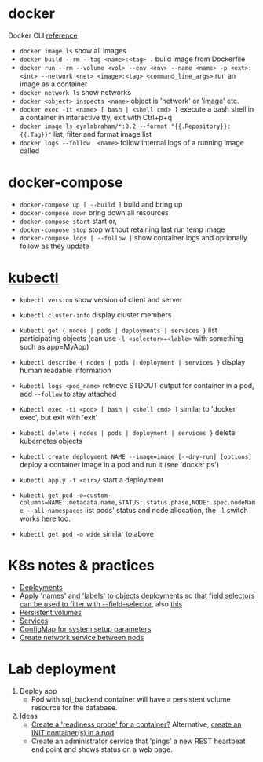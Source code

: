 # docker

Docker CLI [reference](https://docs.docker.com/engine/reference/commandline/docker/)

- ```docker image ls``` show all images
- ```docker build --rm --tag <name>:<tag> .``` build image from Dockerfile
- ```docker run --rm --volume <vol> --env <env> --name <name> -p <ext>:<int> --network <net> <image>:<tag> <command_line_args>``` run an image as a container
- ```docker network ls``` show networks
- ```docker <object> inspects <name>``` object is 'network' or 'image' etc.
- ```docker exec -it <name> [ bash | <shell cmd> ]``` execute a bash shell in a container in interactive tty, exit with Ctrl+p+q
- ```docker image ls eyalabraham/*:0.2 --format "{{.Repository}}:{{.Tag}}"``` list, filter and format image list
- ```docker logs --follow  <name>``` follow internal logs of a running image called <name>

# docker-compose

- ```docker-compose up [ --build ]``` build and bring up
- ```docker-compose down``` bring down all resources
- ```docker-compose start``` start or,
- ```docker-compose stop``` stop without retaining last run temp image
- ```docker-compose logs [ --follow ]``` show container logs and optionally follow as they update

# [kubectl](https://kubernetes.io/docs/tutorials/)

- ```kubectl version``` show version of client and server
- ```kubectl cluster-info``` display cluster members

- ```kubectl get { nodes | pods | deployments | services }``` list participating objects (can use ```-l <selector>=<lable>``` with something such as app=MyApp)
- ```kubectl describe { nodes | pods | deployment | services }``` display human readable information
- ```kubectl logs <pod_name>``` retrieve STDOUT output for container in a pod, add ```--follow``` to stay attached
- ```Kubectl exec -ti <pod> [ bash | <shell cmd> ]``` similar to 'docker exec', but exit with 'exit'
- ```kubectl delete { nodes | pods | deployment | services }``` delete kubernetes objects
- ```kubectl create deployment NAME --image=image [--dry-run] [options]``` deploy a container image in a pod and run it (see 'docker ps')
- ```kubectl apply -f <dir>/``` start a deployment

- ```kubectl get pod -o=custom-columns=NAME:.metadata.name,STATUS:.status.phase,NODE:.spec.nodeName --all-namespaces``` list pods' status and node allocation, the ```-l``` switch works here too.
- ```kubectl get pod -o wide``` similar to above

# K8s notes & practices

- [Deployments](https://kubernetes.io/docs/concepts/workloads/controllers/deployment/)
- [Apply 'names' and 'labels' to objects deployments so that field selectors can be used to filter with --field-selector](https://kubernetes.io/docs/concepts/overview/working-with-objects/field-selectors/), also [this](https://kubernetes.io/docs/concepts/overview/working-with-objects/common-labels/)
- [Persistent volumes](https://kubernetes.io/docs/concepts/storage/volumes/)
- [Services](https://kubernetes.io/docs/concepts/services-networking/service/)
- [ConfigMap for system setup parameters](https://kubernetes.io/docs/tasks/configure-pod-container/configure-pod-configmap/)
- [Create network service between pods](https://kubernetes.io/docs/tasks/access-application-cluster/connecting-frontend-backend/)

# Lab deployment

1. Deploy app
   - Pod with sql_backend container will have a persistent volume resource for the database.
2. Ideas
   - [Create a 'readiness probe' for a container?](https://kubernetes.io/docs/tasks/configure-pod-container/configure-liveness-readiness-startup-probes/)
     Alternative, [create an INIT container(s) in a pod](https://kubernetes.io/docs/concepts/workloads/pods/init-containers/)
   - Create an administrator service that 'pings' a new REST heartbeat end point and shows status on a web page. 

